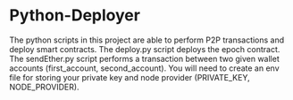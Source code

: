 # Python-Deployer
The python scripts in this project are able to perform P2P transactions and deploy smart contracts.
The deploy.py script deploys the epoch contract.
The sendEther.py script performs a transaction between two given wallet accounts (first_account, second_account).
You will need to create an env file for storing your private key and node provider (PRIVATE_KEY, NODE_PROVIDER).

